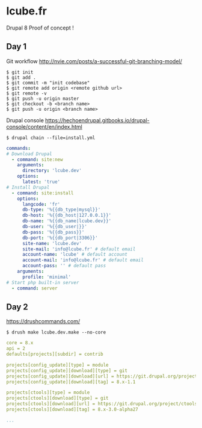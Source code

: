 # lcube.fr
Drupal 8 Proof of concept !

Day 1
-----

Git workflow
http://nvie.com/posts/a-successful-git-branching-model/

```shell
$ git init
$ git add .
$ git commit -m "init codebase"
$ git remote add origin <remote github url>
$ git remote -v
$ git push -u origin master
$ git checkout -b <branch name>
$ git push -u origin <branch name>
```

Drupal console
https://hechoendrupal.gitbooks.io/drupal-console/content/en/index.html

```shell
$ drupal chain --file=install.yml
```

```yaml
commands:
# Download Drupal
  - command: site:new
    arguments:
      directory: 'lcube.dev'
    options:
      latest: 'true'
# Install Drupal
  - command: site:install
    options:
      langcode: 'fr'
      db-type: '%{{db_type|mysql}}'
      db-host: '%{{db_host|127.0.0.1}}'
      db-name: '%{{db_name|lcube.dev}}'
      db-user: '%{{db_user|}}'
      db-pass: '%{{db_pass}}'
      db-port: '%{{db_port|3306}}'
      site-name: 'lcube.dev'
      site-mail: 'info@lcube.fr' # default email
      account-name: 'lcube' # default account
      account-mail: 'info@lcube.fr' # default email
      account-pass: '' # default pass
    arguments:
      profile: 'minimal'
# Start php built-in server
  - command: server
```

Day 2
-----

https://drushcommands.com/

```shell
$ drush make lcube.dev.make --no-core
```

```yaml
core = 8.x
api = 2
defaults[projects][subdir] = contrib

projects[config_update][type] = module
projects[config_update][download][type] = git
projects[config_update][download][url] = https://git.drupal.org/project/config_update.git
projects[config_update][download][tag] = 8.x-1.1

projects[ctools][type] = module
projects[ctools][download][type] = git
projects[ctools][download][url] = https://git.drupal.org/project/ctools
projects[ctools][download][tag] = 8.x-3.0-alpha27

...
```